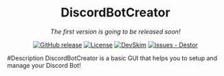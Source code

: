 <div align="center">
  
# DiscordBotCreator

*The first version is going to be released soon!*

[![GitHub release](https://img.shields.io/github/release/wfxey/DiscordBotCreator?include_prereleases=&sort=semver&color=blue)](https://github.com/wfxey/DiscordBotCreator/releases/)
[![License](https://img.shields.io/badge/License-MIT-blue)](#license)
[![DevSkim](https://github.com/wfxey/DiscordBotCreator/actions/workflows/devskim.yml/badge.svg?branch=main)](https://github.com/wfxey/DiscordBotCreator/actions/workflows/devskim.yml)
[![issues - Destor](https://img.shields.io/github/issues/wfxey/DiscordBotCreator)](https://github.com/wfxey/DiscordBotCreator/issues)

</div>

#Description 
DiscordBotCreator is a basic GUI that helps you to setup and manage your Discord Bot!
